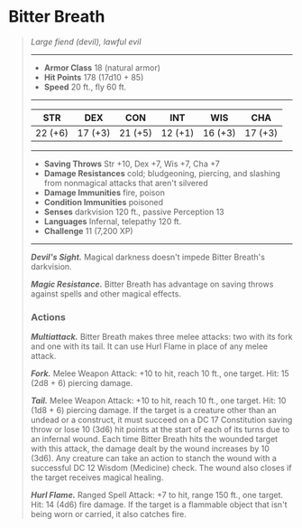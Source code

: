 # Bitter Breath
>*Large fiend (devil), lawful evil*
>___
>- **Armor Class** 18 (natural armor)
>- **Hit Points** 178 (17d10 + 85)
>- **Speed** 20 ft., fly 60 ft.
>___
>|STR|DEX|CON|INT|WIS|CHA|
>|:---:|:---:|:---:|:---:|:---:|:---:|
>|22 (+6)|17 (+3)|21 (+5)|12 (+1)|16 (+3)|17 (+3)|
>___
>- **Saving Throws** Str +10, Dex +7, Wis +7, Cha +7
>- **Damage Resistances** cold; bludgeoning, piercing, and slashing from nonmagical attacks that aren't silvered
>- **Damage Immunities** fire, poison
>- **Condition Immunities** poisoned
>- **Senses** darkvision 120 ft., passive Perception 13
>- **Languages** Infernal, telepathy 120 ft.
>- **Challenge** 11 (7,200 XP)
>___
>***Devil's Sight.*** Magical darkness doesn't impede Bitter Breath's darkvision.  
>
>***Magic Resistance.*** Bitter Breath has advantage on saving throws against spells and other magical effects.  
>
>### Actions
>***Multiattack.*** Bitter Breath makes three melee attacks: two with its fork and one with its tail. It can use Hurl Flame in place of any melee attack.  
>
>***Fork.*** Melee Weapon Attack: +10 to hit, reach 10 ft., one target. Hit: 15 (2d8 + 6) piercing damage.  
>
>***Tail.*** Melee Weapon Attack: +10 to hit, reach 10 ft., one target. Hit: 10 (1d8 + 6) piercing damage. If the target is a creature other than an undead or a construct, it must succeed on a DC 17 Constitution saving throw or lose 10 (3d6) hit points at the start of each of its turns due to an infernal wound. Each time Bitter Breath hits the wounded target with this attack, the damage dealt by the wound increases by 10 (3d6). Any creature can take an action to stanch the wound with a successful DC 12 Wisdom (Medicine) check. The wound also closes if the target receives magical healing.  
>
>***Hurl Flame.*** Ranged Spell Attack: +7 to hit, range 150 ft., one target. Hit: 14 (4d6) fire damage. If the target is a flammable object that isn't being worn or carried, it also catches fire.